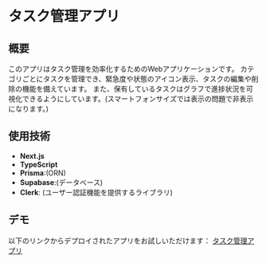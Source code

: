 # タスク管理アプリ

## 概要
このアプリはタスク管理を効率化するためのWebアプリケーションです。
カテゴリごとにタスクを管理でき、緊急度や状態のアイコン表示、タスクの編集や削除の機能を備えています。
また、保有しているタスクはグラフで進捗状況を可視化できるようにしています。(スマートフォンサイズでは表示の問題で非表示になります。)

## 使用技術
- **Next.js**
- **TypeScript**
- **Prisma**:(ORN)
- **Supabase**:(データベース)
- **Clerk**: (ユーザー認証機能を提供するライブラリ)


## デモ
以下のリンクからデプロイされたアプリをお試しいただけます：
[タスク管理アプリ](https://task-management-application-sable.vercel.app/)
